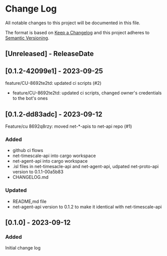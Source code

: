 # Change Log
All notable changes to this project will be documented in this file.

The format is based on [Keep a Changelog](http://keepachangelog.com/)
and this project adheres to [Semantic Versioning](http://semver.org/).

## [Unreleased] - ReleaseDate

<!-- [START AUTO UPDATE] -->
<!-- Please keep comment here to allow auto-update -->
## [0.1.2-42099e1] - 2023-09-25

feature/CU-8692te2td: updated ci scripts (#2)

* feature/CU-8692te2td: updated ci scripts, changed owner's credentials to the bot's ones
<!-- [END AUTO UPDATE] -->
## [0.1.2-dd83adc] - 2023-09-12

Feature/cu 8692q8rzy: moved net-*-apis to net-api repo (#1)

### Added
- github ci flows
- net-timescale-api into cargo workspace
- net-agent-api into cargo workspace
- .isl files in net-timesacle-api and net-agent-api, udpated net-proto-api version to 0.1.1-00a5b83
- CHANGELOG.md

### Updated

- README,md file
- net-agent-api version to 0.1.2 to make it identical with net-timescale-api

## [0.1.0] - 2023-09-12

### Added
Initial change log